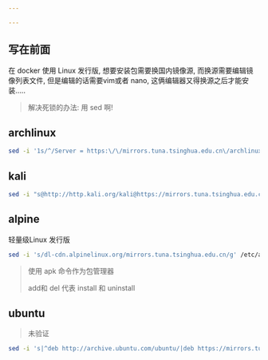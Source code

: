 ```yaml
---

---
```




## 写在前面

在 docker 使用 Linux 发行版, 想要安装包需要换国内镜像源, 而换源需要编辑镜像列表文件, 但是编辑的话需要vim或者 nano, 这俩编辑器又得换源之后才能安装.....

>   解决死锁的办法: 用 sed 啊!

## archlinux

```bash
sed -i '1s/^/Server = https:\/\/mirrors.tuna.tsinghua.edu.cn\/archlinux\/$repo\/os\/$arch\n/' /etc/pacman.d/mirrorlist
```



## kali

```bash
sed -i "s@http://http.kali.org/kali@https://mirrors.tuna.tsinghua.edu.cn/kali@g" /etc/apt/sources.list
```



## alpine

轻量级Linux 发行版

```bash
sed -i 's/dl-cdn.alpinelinux.org/mirrors.tuna.tsinghua.edu.cn/g' /etc/apk/repositories
```

>   使用 apk 命令作为包管理器
>
>   add和 del 代表 install 和 uninstall

## ubuntu

>   未验证

```bash
sed -i 's|^deb http://archive.ubuntu.com/ubuntu/|deb https://mirrors.tuna.tsinghua.edu.cn/ubuntu/|' /etc/apt/sources.list
```

